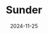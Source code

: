 ---
mappers:
- Insane_Gazebo
wads/tags:
- currently-playing
- slaughter
level_count: 16
date: 2024-11-25
star_rating: null
title: "Sunder"
links:
  - "doomworld,https://www.doomworld.com/forum/topic/46002-sunder-map20-appears-finally/"
---